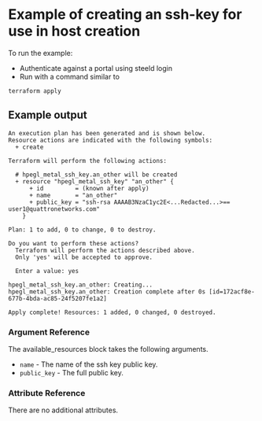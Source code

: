 # Example of creating an ssh-key for use in host creation

To run the example:
* Authenticate against a portal using steeld login
* Run with a command similar to
```
terraform apply
``` 

## Example output
```
An execution plan has been generated and is shown below.
Resource actions are indicated with the following symbols:
  + create

Terraform will perform the following actions:

  # hpegl_metal_ssh_key.an_other will be created
  + resource "hpegl_metal_ssh_key" "an_other" {
      + id         = (known after apply)
      + name       = "an_other"
      + public_key = "ssh-rsa AAAAB3NzaC1yc2E<...Redacted...>== user1@quattronetworks.com"
    }

Plan: 1 to add, 0 to change, 0 to destroy.

Do you want to perform these actions?
  Terraform will perform the actions described above.
  Only 'yes' will be accepted to approve.

  Enter a value: yes

hpegl_metal_ssh_key.an_other: Creating...
hpegl_metal_ssh_key.an_other: Creation complete after 0s [id=172acf8e-677b-4bda-ac85-24f5207fe1a2]

Apply complete! Resources: 1 added, 0 changed, 0 destroyed.

```

### Argument Reference

The available_resources block takes the following arguments.

- `name` - The name of the ssh key public key.
- `public_key` - The full public key.


### Attribute Reference

There are no additional attributes.